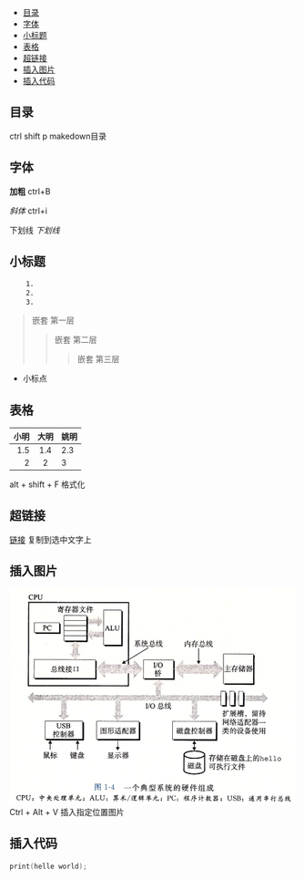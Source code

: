 - [目录](#目录)
- [字体](#字体)
- [小标题](#小标题)
- [表格](#表格)
- [超链接](#超链接)
- [插入图片](#插入图片)
- [插入代码](#插入代码)


## 目录
ctrl shift p
makedown目录

## 字体
**加粗** ctrl+B

*斜体* ctrl+i

下划线 _下划线_    
## 小标题       
        
        1.
        2.
        3.
>嵌套 第一层
>>嵌套 第二层
>>> 嵌套 第三层
- 小标点
## 表格


| 小明 | 大明  | 姚明 |
| ---: | :---: | :--- |
|  1.5 |  1.4  | 2.3  |
|    2 |   2   | 3    |

alt + shift + F 格式化

## 超链接

[链接](https://www.bilibili.com/video/BV1si4y1472o/?spm_id_from=333.788.recommend_more_video.-1&vd_source=0c4d3757f8e8cc383a6cf67d0c38419d)
复制到选中文字上

## 插入图片
![alt text](系统硬件.jpg)
Ctrl + Alt + V 插入指定位置图片

## 插入代码
```c++
print(helle world);

```
